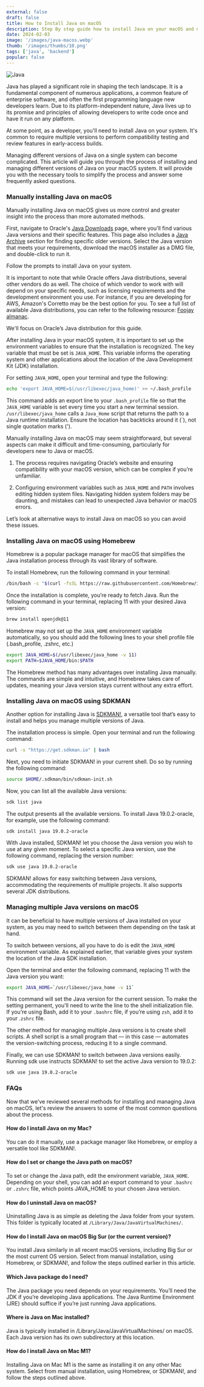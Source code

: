 ```yaml
---
external: false
draft: false
title: How to Install Java on macOS
description: Step By step guide how to install Java on your macOS and managing it
date: 2024-02-03
image: '/images/java-macos.webp'
thumb: '/images/thumbs/10.png'
tags: ['java', 'backend']
popular: false
---
```


![Java](/images/java-macos.webp)

Java has played a significant role in shaping the tech landscape. It is a fundamental component of numerous applications, a common feature of enterprise software, and often the first programming language new developers learn. Due to its platform-independent nature, Java lives up to its promise and principles of allowing developers to write code once and have it run on any platform.

At some point, as a developer, you'll need to install Java on your system. It's common to require multiple versions to perform compatibility testing and review features in early-access builds.

Managing different versions of Java on a single system can become complicated. This article will guide you through the process of installing and managing different versions of Java on your macOS system. It will provide you with the necessary tools to simplify the process and answer some frequently asked questions.

### Manually installing Java on macOS

Manually installing Java on macOS gives us more control and greater insight into the process than more automated methods.

First, navigate to Oracle's [Java Downloads](https://www.oracle.com/ca-en/java/technologies/downloads/) page, where you’ll find various Java versions and their specific features. This page also includes a [Java Archive](https://www.oracle.com/ca-en/java/technologies/downloads/archive/) section for finding specific older versions. Select the Java version that meets your requirements, download the macOS installer as a DMG file, and double-click to run it.

Follow the prompts to install Java on your system.

It is important to note that while Oracle offers Java distributions, several other vendors do as well.
The choice of which vendor to work with will depend on your specific needs, such as licensing requirements and the development environment you use. For instance, if you are developing for AWS, Amazon's Corretto may be the best option for you.
To see a full list of available Java distributions, you can refer to the following resource: [Foojay almanac](https://foojay.io/almanac/java-17/).

We'll focus on Oracle’s Java distribution for this guide.

After installing Java in your macOS system, it is important to set up the environment variables to ensure that the installation is recognized.
The key variable that must be set is `JAVA_HOME`. This variable informs the operating system and other applications about the location of the Java Development Kit (JDK) installation.

For setting `JAVA_HOME`, open your terminal and type the following:

```bash
echo 'export JAVA_HOME=$(/usr/libexec/java_home)' >> ~/.bash_profile
```

This command adds an export line to your `.bash_profile` file so that the `JAVA_HOME` variable is set every time you start a new terminal session. `/usr/libexec/java_home` calls a `Java_Home` script that returns the path to a Java runtime installation. Ensure the location has backticks around it (`), not single quotation marks (').

Manually installing Java on macOS may seem straightforward, but several aspects can make it difficult and time-consuming, particularly for developers new to Java or macOS.

1. The process requires navigating Oracle’s website and ensuring compatibility with your macOS version, which can be complex if you’re unfamiliar.

2. Configuring environment variables such as `JAVA_HOME` and `PATH` involves editing hidden system files. Navigating hidden system folders may be daunting, and mistakes can lead to unexpected Java behavior or macOS errors.

Let’s look at alternative ways to install Java on macOS so you can avoid these issues.

### Installing Java on macOS using Homebrew

Homebrew is a popular package manager for macOS that simplifies the Java installation process through its vast library of software.

To install Homebrew, run the following command in your terminal:

```sh
/bin/bash -c "$(curl -fsSL https://raw.githubusercontent.com/Homebrew/install/HEAD/install.sh)"
```

Once the installation is complete, you’re ready to fetch Java. Run the following command in your terminal, replacing 11 with your desired Java version:

```sh
brew install openjdk@11
```

Homebrew may not set up the `JAVA_HOME` environment variable automatically, so you should add the following lines to your shell profile file (.bash_profile, .zshrc, etc.)

```sh
export JAVA_HOME=$(/usr/libexec/java_home -v 11)
export PATH=$JAVA_HOME/bin:$PATH
```

The Homebrew method has many advantages over installing Java manually. The commands are simple and intuitive, and Homebrew takes care of updates, meaning your Java version stays current without any extra effort.

### Installing Java on macOS using SDKMAN

Another option for installing Java is [SDKMAN!](https://sdkman.io/), a versatile tool that’s easy to install and helps you manage multiple versions of Java.

The installation process is simple. Open your terminal and run the following command:

```sh
curl -s "https://get.sdkman.io" | bash
```

Next, you need to initiate SDKMAN! in your current shell. Do so by running the following command:

```sh
source $HOME/.sdkman/bin/sdkman-init.sh
```

Now, you can list all the available Java versions:

```sh
sdk list java
```

The output presents all the available versions. To install Java 19.0.2-oracle, for example, use the following command:

```sh
sdk install java 19.0.2-oracle
```

With Java installed, SDKMAN! let you choose the Java version you wish to use at any given moment. To select a specific Java version, use the following command, replacing the version number:

```sh
sdk use java 19.0.2-oracle
```

SDKMAN! allows for easy switching between Java versions, accommodating the requirements of multiple projects. It also supports several JDK distributions.

### Managing multiple Java versions on macOS

It can be beneficial to have multiple versions of Java installed on your system, as you may need to switch between them depending on the task at hand.

To switch between versions, all you have to do is edit the `JAVA_HOME` environment variable. As explained earlier, that variable gives your system the location of the Java SDK installation.

Open the terminal and enter the following command, replacing 11 with the Java version you want:

```sh
export JAVA_HOME=`/usr/libexec/java_home -v 11`
```

This command will set the Java version for the current session. To make the setting permanent, you'll need to write the line to the shell initialization file. If you’re using Bash, add it to your `.bashrc` file, if you’re using `zsh`, add it to your .`zshrc` file.

The other method for managing multiple Java versions is to create shell scripts. A shell script is a small program that — in this case — automates the version-switching process, reducing it to a single command.

Finally, we can use SDKMAN! to switch between Java versions easily. Running sdk use instructs SDKMAN! to set the active Java version to 19.0.2:

```sh
sdk use java 19.0.2-oracle
```

### FAQs

Now that we’ve reviewed several methods for installing and managing Java on macOS, let's review the answers to some of the most common questions about the process.

#### How do I install Java on my Mac?

You can do it manually, use a package manager like Homebrew, or employ a versatile tool like SDKMAN!.

#### How do I set or change the Java path on macOS?

To set or change the Java path, edit the environment variable, `JAVA_HOME`. Depending on your shell, you can add an export command to your `.bashrc` or `.zshrc` file, which points JAVA_HOME to your chosen Java version.

#### How do I uninstall Java on macOS?

Uninstalling Java is as simple as deleting the Java folder from your system. This folder is typically located at `/Library/Java/JavaVirtualMachines/`.

#### How do I install Java on macOS Big Sur (or the current version)?

You install Java similarly in all recent macOS versions, including Big Sur or the most current OS version. Select from manual installation, using Homebrew, or SDKMAN!, and follow the steps outlined earlier in this article.

#### Which Java package do I need?

The Java package you need depends on your requirements. You’ll need the JDK if you’re developing Java applications. The Java Runtime Environment (JRE) should suffice if you’re just running Java applications.

#### Where is Java on Mac installed?

Java is typically installed in /Library/Java/JavaVirtualMachines/ on macOS. Each Java version has its own subdirectory at this location.

#### How do I install Java on Mac M1?

Installing Java on Mac M1 is the same as installing it on any other Mac system. Select from manual installation, using Homebrew, or SDKMAN!, and follow the steps outlined above.
